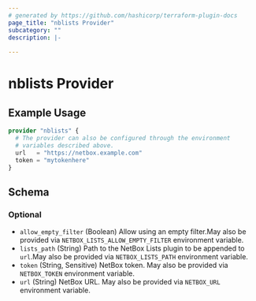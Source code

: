 ```yaml
---
# generated by https://github.com/hashicorp/terraform-plugin-docs
page_title: "nblists Provider"
subcategory: ""
description: |-
  
---
```


# nblists Provider



## Example Usage

```terraform
provider "nblists" {
  # The provider can also be configured through the environment
  # variables described above.
  url   = "https://netbox.example.com"
  token = "mytokenhere"
}
```

<!-- schema generated by tfplugindocs -->
## Schema

### Optional

- `allow_empty_filter` (Boolean) Allow using an empty filter.May also be provided via `NETBOX_LISTS_ALLOW_EMPTY_FILTER` environment variable.
- `lists_path` (String) Path to the NetBox Lists plugin to be appended to `url`.May also be provided via `NETBOX_LISTS_PATH` environment variable.
- `token` (String, Sensitive) NetBox token. May also be provided via `NETBOX_TOKEN` environment variable.
- `url` (String) NetBox URL. May also be provided via `NETBOX_URL` environment variable.
